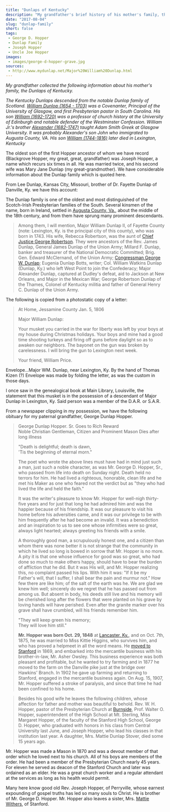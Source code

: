 ```yaml
---
title: "Dunlaps of Kentucky"
description: "My grandfather's brief history of his mother's family, the Dunlaps of Kentucky."
date: "2017-08-04"
slug: "dunlap-family"
short: false
tags:
 - George D. Hopper
 - Dunlap Family
 - Joseph Hopper
 - Uncle Joe Hopper
images:
 - images/george-d-hopper-grave.jpg
sources:
 - http://www.mydunlap.net/Major%20William%20Dunlap.html
---
```


_My grandfather collected the following information about his mother's family, the Dunlaps of Kentucky._

_The Kentucky Dunlaps descended from the notable Dunlop family of Scotland. [William Dunlop (1654 - 1703)](https://en.wikipedia.org/wiki/William_Dunlop_(principal)) was a Covenanter, Principal of the University of Glasgow, and first Presbyterian pastor in South Carolina. His son [William (1692-1720)](https://en.wikipedia.org/wiki/William_Dunlop_(ecclesiastical_historian)) was a professor of church history at the University of Edinburgh and notable defender of the Westminster Confession. William Jr.'s brother [Alexander (1682-1747)](https://en.wikipedia.org/wiki/Alexander_Dunlop_(scholar)) taught Adam Smith Greek at Glasgow University. It was probably Alexander's son John who immigrated to Augusta County, VA. His son [William (1744-1816)](https://www.findagrave.com/cgi-bin/fg.cgi/page/gr/%3Chttp://www.findagrave.com/cgi-bin/fg.cgi?page=gr&GRid=99754956) later died in Lexington, Kentucky_

The oldest son of the first Hopper ancestor of whom we have record (Blackgrove Hopper, my great, great, grandfather) was Joseph Hopper, a name which recurs six times in all. He was married twice, and his second wife was Mary Jane Dunlap (my great-grandmother). We have considerable information about the Dunlap family which is quoted here.

From Lee Dunlap, Kansas City, Missouri, brother of Dr. Fayette Dunlap of Danville, Ky. we have this account:

The Dunlap family is one of the oldest and most distinguished of the Scotch-Irish Presbyterian families of the South. Several kinsmen of the name, born in Ireland, settled in [Augusta County, Va.](http://www.co.augusta.va.us/ "Augusta County, VA | Home"), about the middle of the 18th century, and from them have sprung many prominent descendants.

> Among them, I will mention, Major William Dunlap II, of Fayette County (note: Lexington, Ky. is the principal city of this county), who was born in 1743. His wife, Rebecca Robertson, was the aunt of [Chief Justice George Robertson](https://en.wikipedia.org/wiki/George_Robertson_(congressman) "George Robertson (congressman) - Wikipedia"). They were ancestors of the Rev. James Dunlap, General James Dunlap of the Union Army; Millard F. Dunlap, banker and treasurer of the National Democratic Committed; Brig. Gen. Edward McClernand, of the Union Army; [Congressman George W. Dunlap](https://en.wikipedia.org/wiki/George_W._Dunlap "George W. Dunlap - Wikipedia"); Eugenia Dunlap Botts, writer; Col. William Watkins Dunlap (Dunlap, Ky.) who left West Point to join the Confederacy; Major Alexander Dunlap, captured at Dudley's defeat, aid to Jackson at New Orleans, and Major in the Mexican War; George Robertson Dunlap of the Thames, Colonel of Kentucky militia and father of General Henry C. Dunlap of the Union Army.

The following is copied from a photostatic copy of a letter:

> At Home, Jessamine County
> Jan. 5, 1806
>
> Major William Dunlap:
>
> Your musket you carried in the war for liberty was left by your boys at my house during Christmas holidays. Your boys and mine had a good time shooting turkeys and firing off guns before daylight so as to awaken our neighbors.
The bayonet on the gun was broken by carelessness. I will bring the gun to Lexington next week.
>
> Your friend,
> William Price.


Envelope...Major WM. Dunlap, near Lexington, Ky. By the hand of Thomas Kizen (?) Envelope was made by folding the letter, as was the custom in those
days.

I once saw in the genealogical book at Main Library, Louisville, the statement that this musket is in the possession of a descendant of Major Dunlap in Lexington, Ky. Said person was a member of the D.A.R. or S.A.R.

From a newspaper clipping in my possession, we have the following obituary for my paternal grandfather, George Dunlap Hopper.

> George Dunlap Hopper. Sr. Goes to Rich Reward <br/>
> Noble Christian Gentleman, Citizen and Prominent Mason Dies after long illness
>
> "Death is delightful; death is dawn,<br>
> 'Tis the beginning of eternal morn."
>
> The poet who wrote the above lines must have had in mind just such a man, just such a noble character, as was Mr. George D. Hopper, Sr., who passed from life into death on Sunday night. Death held no terrors for him. He had lived a righteous, honorable, clean life and he met his Maker as one who feared not the verdict but as "they who had lived the life and held the faith."
>
> It was the writer's pleasure to know Mr. Hopper for well-nigh thirty-five years and for just that long he had admired him and was the happier because of his friendship. It was our pleasure to visit his home before his adversities came, and it was our privilege to be with him frequently after he had become an invalid. It was a benediction and an inspiration to us to see one whose infirmities were so great, always light hearted; always greeting his friends with a smile.
>
> A thoroughly good man, a scrupulously honest one, and a citizen than whom there was none better it is not strange that the community in which he lived so long is bowed in sorrow that Mr. Hopper is no more. A pity it is that one whose influence for good was so great, who had done so much to make others happy, should have to bear the burden of affliction that he did. But it was His will, and Mr. Hopper realizing this, no complaint passed his lips. With him it was: "If it be my Father's will, that I suffer, I shall bear the pain and murmur not." How few there are like him; of the salt of the earth was he. We are glad we knew him well; sincerely do we regret that he has passed out from among us. But absent in body, his deeds still live and his memory will be cherished long after the flowers that were planted on his grave by loving hands will have perished. Even after the granite marker over his grave shall have crumbled, will his friends remember him.
>
> "They will keep green his memory;<br>
> They will love him still."
>
> __Mr. Hopper was born Oct. 29, 1848__ at [Lancaster, Ky.](https://en.wikipedia.org/wiki/Lancaster,_Kentucky "Lancaster, Ky"), and on Oct. 7th, 1875, he was married to Miss Kittie Higgins, who survives him, and who has proved a helpmeet in all the word means. He [moved to](https://www.google.com/maps/dir/Lancaster,+Kentucky+40444/Stanford,+Kentucky+40484/@37.5753447,-84.6550571,13z/data=!3m1!4b1!4m13!4m12!1m5!1m1!1s0x8842ec937bed8beb:0x8ccec75218f82f57!2m2!1d-84.5779957!2d37.6195246!1m5!1m1!1s0x884295917694165f:0x50b32df5ac4e2460!2m2!1d-84.6618876!2d37.5311901) [Stanford](https://en.wikipedia.org/wiki/Stanford,_Kentucky) in 1869, and embarked into the mercantile business with his brother-in-law, Mr. Asher Owsley. This business experience was both pleasant and profitable, but he wanted to try farming and in 1877 he moved to the farm on the Danville pike just at the bridge over Hawkins' Branch. In 1902 he gave up farming and returning to Stanford, engaged in the mercantile business again. On Aug. 15, 1907, Mr. Hopper suffered a stroke of paralysis, and since that time he had been confined to his home.

> Besides his good wife he leaves the following children, whose affection for father and mother was beautiful to behold. Rev. W. H. Hopper, pastor of the Presbyterian Church at [Burnside](https://en.wikipedia.org/wiki/Burnside,_Kentucky), Prof. Walter O. Hopper, superintendent of the High School at Mt. Sterling, Miss Margaret Hopper, of the faculty of the Stanford High School, George D. Hopper, who graduated with honors in his class from Central University last June, and Joseph Hopper, who lead his classes in that institution last year. A daughter, Mrs. Mattie Dunlap Stover, died some 15 years ago.

Mr. Hopper was made a Mason in 1870 and was a devout member of that order which he loved next to his church. All of his boys are members of the order. He had been a member of the Presbyterian Church nearly 45 years. For eleven he served as deacon of the Stanford Church and later was ordained as an elder. He was a great church worker and a regular attendant at the services as long as his health would permit.

Many here know good old Rev. Joseph Hopper, of Perryville, whose earnest expounding of gospel truths has led so many souls to Christ. He is brother of Mr. George D. Hopper. Mr. Hopper also leaves a sister, Mrs. [Mattie Withers](https://findagrave.com/cgi-bin/fg.cgi/www.oocities.com/wildstar.family/fg.cgi?page=gr&GRid=91471063), of Stanford.